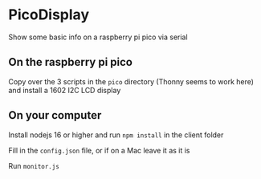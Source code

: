 # PicoDisplay
Show some basic info on a raspberry pi pico via serial

## On the raspberry pi pico

Copy over the 3 scripts in the `pico` directory (Thonny seems to work here) and install a 1602 I2C LCD display

## On your computer

Install nodejs 16 or higher and run `npm install` in the client folder

Fill in the `config.json` file, or if on a Mac leave it as it is

Run `monitor.js`
